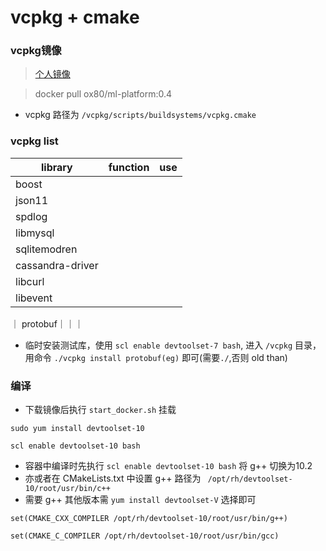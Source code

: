 # vcpkg + cmake

### vcpkg镜像 


> [个人镜像](https://hub.docker.com/r/ox80/ml-platform/tags?page=1&ordering=last_updated)

> docker pull ox80/ml-platform:0.4

* vcpkg 路径为 `/vcpkg/scripts/buildsystems/vcpkg.cmake`

### vcpkg list

| library        | function    |  use  |
| --------   | -----   | ---- |
| boost        |      |      |
| json11        |       |       |
| spdlog        |       |       |
| libmysql        |       |       |
| sqlitemodren        |       |       |
| cassandra-driver        |       |       |
| libcurl        |       |       |
| libevent        |       |       |
｜ protobuf｜｜｜

* 临时安装测试库，使用 `scl enable devtoolset-7 bash`, 进入 `/vcpkg` 目录，用命令 `./vcpkg install protobuf(eg)` 即可(需要`./`,否则 old than)

### 编译

* 下载镜像后执行 `start_docker.sh` 挂载


```
sudo yum install devtoolset-10

scl enable devtoolset-10 bash
```

* 容器中编译时先执行 `scl enable devtoolset-10 bash` 将 g++ 切换为10.2
* 亦或者在 CMakeLists.txt 中设置 g++ 路径为 ` /opt/rh/devtoolset-10/root/usr/bin/c++`
* 需要 g++ 其他版本需 `yum install devtoolset-V` 选择即可

```
set(CMAKE_CXX_COMPILER /opt/rh/devtoolset-10/root/usr/bin/g++)

set(CMAKE_C_COMPILER /opt/rh/devtoolset-10/root/usr/bin/gcc)
```
